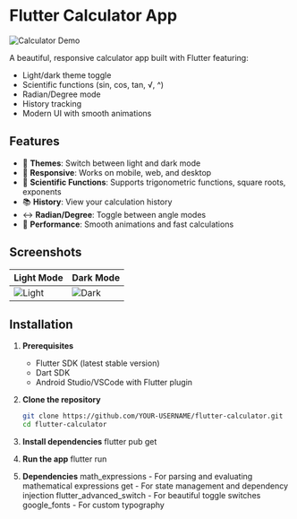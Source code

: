 # Flutter Calculator App

![Calculator Demo](demo.gif) <!-- Replace with your actual demo gif -->

A beautiful, responsive calculator app built with Flutter featuring:
- Light/dark theme toggle
- Scientific functions (sin, cos, tan, √, ^)
- Radian/Degree mode
- History tracking
- Modern UI with smooth animations

## Features

- 🎨 **Themes**: Switch between light and dark mode
- 📱 **Responsive**: Works on mobile, web, and desktop
- 🔢 **Scientific Functions**: Supports trigonometric functions, square roots, exponents
- 📚 **History**: View your calculation history
- ↔️ **Radian/Degree**: Toggle between angle modes
- 🚀 **Performance**: Smooth animations and fast calculations

## Screenshots

| Light Mode | Dark Mode |
|------------|-----------|
| ![Light](screenshots/light.png) | ![Dark](screenshots/dark.png) |

## Installation

1. **Prerequisites**
   - Flutter SDK (latest stable version)
   - Dart SDK
   - Android Studio/VSCode with Flutter plugin

2. **Clone the repository**
   ```bash
   git clone https://github.com/YOUR-USERNAME/flutter-calculator.git
   cd flutter-calculator
3. **Install dependencies**
   flutter pub get

4. **Run the app**
   flutter run

5. **Dependencies**
   math_expressions - For parsing and evaluating mathematical expressions
   get - For state management and dependency injection
   flutter_advanced_switch - For beautiful toggle switches
   google_fonts - For custom typography
